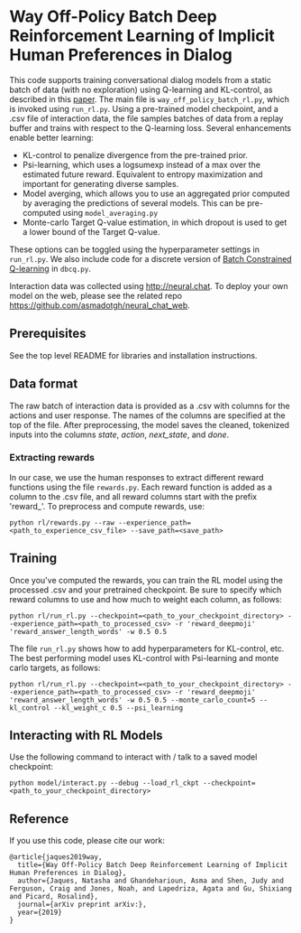 # Way Off-Policy Batch Deep Reinforcement Learning of Implicit Human Preferences in Dialog

This code supports training conversational dialog models from a static batch of data (with no exploration) using Q-learning and KL-control, as described in this [paper](https://arxiv.org/abs/). The main file is ```way_off_policy_batch_rl.py```, which is invoked using ```run_rl.py```. Using a pre-trained model checkpoint, and a .csv file of interaction data, the file samples batches of data from a replay buffer and trains with respect to the Q-learning loss. Several enhancements enable better learning:
  * KL-control to penalize divergence from the pre-trained prior.
  * Psi-learning, which uses a logsumexp instead of a max over the estimated future reward. Equivalent to entropy maximization and important for generating diverse samples.
  * Model averging, which allows you to use an aggregated prior computed by averaging the predictions of several models. This can be pre-computed using ```model_averaging.py```
  * Monte-carlo Target Q-value estimation, in which dropout is used to get a lower bound of the Target Q-value.

These options can be toggled using the hyperparameter settings in ```run_rl.py```. We also include code for a discrete version of [Batch Constrained Q-learning](https://arxiv.org/abs/1812.02900) in ```dbcq.py```.

Interaction data was collected using http://neural.chat. To deploy your own model on the web, please see the related repo https://github.com/asmadotgh/neural_chat_web.

## Prerequisites
See the top level README for libraries and installation instructions.

## Data format
The raw batch of interaction data is provided as a .csv with columns for the actions and user response. The names of the columns are specified at the top of the file. After preprocessing, the model saves the cleaned, tokenized inputs into the columns *state*, *action*, *next_state*, and *done*.

### Extracting rewards
In our case, we use the human responses to extract different reward functions using the file ```rewards.py```. Each reward function is added as a column to the .csv file, and all reward columns start with the prefix 'reward_'. To preprocess and compute rewards, use:

```
python rl/rewards.py --raw --experience_path=<path_to_experience_csv_file> --save_path=<save_path>
```

## Training
Once you've computed the rewards, you can train the RL model using the processed .csv and your pretrained checkpoint. Be sure to specify which reward columns to use and how much to weight each column, as follows:

```
python rl/run_rl.py --checkpoint=<path_to_your_checkpoint_directory> --experience_path=<path_to_processed_csv> -r 'reward_deepmoji' 'reward_answer_length_words' -w 0.5 0.5
```

The file ```run_rl.py``` shows how to add hyperparameters for KL-control, etc. The best performing model uses KL-control with Psi-learning and monte carlo targets, as follows:

```
python rl/run_rl.py --checkpoint=<path_to_your_checkpoint_directory> --experience_path=<path_to_processed_csv> -r 'reward_deepmoji' 'reward_answer_length_words' -w 0.5 0.5 --monte_carlo_count=5 --kl_control --kl_weight_c 0.5 --psi_learning
```

## Interacting with RL Models

Use the following command to interact with / talk to a saved model checkpoint:
```
python model/interact.py --debug --load_rl_ckpt --checkpoint=<path_to_your_checkpoint_directory>
```

## Reference
If you use this code, please cite our work:
```
@article{jaques2019way,
  title={Way Off-Policy Batch Deep Reinforcement Learning of Implicit Human Preferences in Dialog},
  author={Jaques, Natasha and Ghandeharioun, Asma and Shen, Judy and Ferguson, Craig and Jones, Noah, and Lapedriza, Agata and Gu, Shixiang and Picard, Rosalind},
  journal={arXiv preprint arXiv:},
  year={2019}
}
```